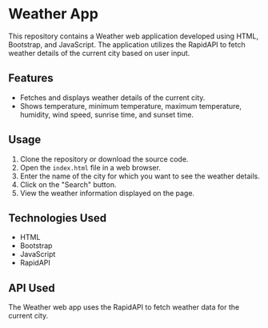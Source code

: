 # Weather App

This repository contains a Weather web application developed using HTML, Bootstrap, and JavaScript. The application utilizes the RapidAPI to fetch weather details of the current city based on user input.

## Features

- Fetches and displays weather details of the current city.
- Shows temperature, minimum temperature, maximum temperature, humidity, wind speed, sunrise time, and sunset time.

## Usage

1. Clone the repository or download the source code.
2. Open the `index.html` file in a web browser.
3. Enter the name of the city for which you want to see the weather details.
4. Click on the "Search" button.
5. View the weather information displayed on the page.

## Technologies Used

- HTML
- Bootstrap
- JavaScript
- RapidAPI

## API Used

The Weather web app uses the RapidAPI to fetch weather data for the current city.
